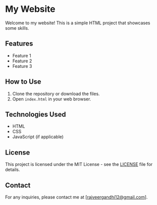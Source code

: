# My Website

Welcome to my website! This is a simple HTML project that showcases some skills.

## Features

- Feature 1
- Feature 2
- Feature 3

## How to Use

1. Clone the repository or download the files.
2. Open `index.html` in your web browser.

## Technologies Used

- HTML
- CSS
- JavaScript (if applicable)

## License

This project is licensed under the MIT License - see the [LICENSE](LICENSE) file for details.

## Contact

For any inquiries, please contact me at [rajveergandhi12@gmail.com].
